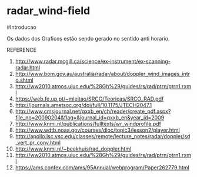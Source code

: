# radar_wind-field

#Introducao

Os dados dos Graficos estão sendo gerado no sentido anti horario.



REFERENCE

1. http://www.radar.mcgill.ca/science/ex-instrument/ex-scanning-radar.html
2. http://www.bom.gov.au/australia/radar/about/doppler_wind_images_intro.shtml
3. http://ww2010.atmos.uiuc.edu/%28Gh%29/guides/rs/rad/ptrn/ptrn1.rxml
4. https://web.fe.up.pt/~mleitao/SRCO/Teoricas/SRCO_RAD.pdf
5. http://journals.ametsoc.org/doi/full/10.1175/JTECH2047.1
6. http://www.cmsjournal.net/qxxb_en/ch/reader/create_pdf.aspx?file_no=20090204&flag=&journal_id=qxxb_en&year_id=2009
7. http://www.knmi.nl/publications/fulltexts/wr_windprofile.pdf
8. http://www.wdtb.noaa.gov/courses/dloc/topic3/lesson2/player.html
9. http://apollo.lsc.vsc.edu/classes/remote/lecture_notes/radar/doppler/sd_vert_pr_conv.html
10. http://www.knmi.nl/~beekhuis/rad_doppler.html
11. http://ww2010.atmos.uiuc.edu/%28Gh%29/guides/rs/rad/ptrn/ptrn1.rxml
12. https://ams.confex.com/ams/95Annual/webprogram/Paper262779.html
